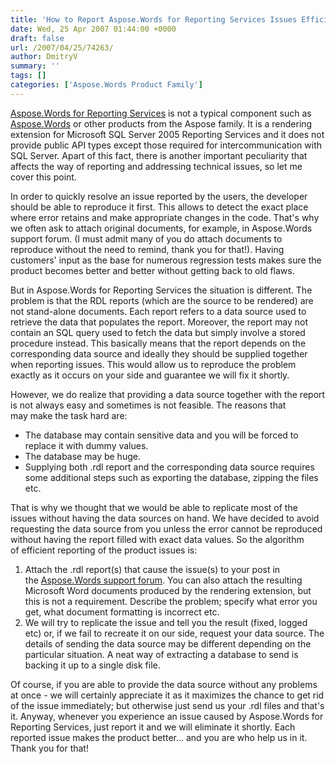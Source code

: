 ```yaml
---
title: 'How to Report Aspose.Words for Reporting Services Issues Efficiently'
date: Wed, 25 Apr 2007 01:44:00 +0000
draft: false
url: /2007/04/25/74263/
author: DmitryV
summary: ''
tags: []
categories: ['Aspose.Words Product Family']
---
```


[Aspose.Words for Reporting Services][1] is not a typical component such as [Aspose.Words][2] or other products from the Aspose family. It is a rendering extension for Microsoft SQL Server 2005 Reporting Services and it does not provide public API types except those required for intercommunication with SQL Server. Apart of this fact, there is another important peculiarity that affects the way of reporting and addressing technical issues, so let me cover this point.

In order to quickly resolve an issue reported by the users, the developer should be able to reproduce it first. This allows to detect the exact place where error retains and make appropriate changes in the code. That's why we often ask to attach original documents, for example, in Aspose.Words support forum. (I must admit many of you do attach documents to reproduce without the need to remind, thank you for that!). Having customers' input as the base for numerous regression tests makes sure the product becomes better and better without getting back to old flaws.

But in Aspose.Words for Reporting Services the situation is different. The problem is that the RDL reports (which are the source to be rendered) are not stand-alone documents. Each report refers to a data source used to retrieve the data that populates the report. Moreover, the report may not contain an SQL query used to fetch the data but simply involve a stored procedure instead. This basically means that the report depends on the corresponding data source and ideally they should be supplied together when reporting issues. This would allow us to reproduce the problem exactly as it occurs on your side and guarantee we will fix it shortly.

However, we do realize that providing a data source together with the report is not always easy and sometimes is not feasible. The reasons that may make the task hard are:

*   The database may contain sensitive data and you will be forced to replace it with dummy values.
*   The database may be huge.
*   Supplying both .rdl report and the corresponding data source requires some additional steps such as exporting the database, zipping the files etc.

That is why we thought that we would be able to replicate most of the issues without having the data sources on hand. We have decided to avoid requesting the data source from you unless the error cannot be reproduced without having the report filled with exact data values. So the algorithm of efficient reporting of the product issues is:

1.  Attach the .rdl report(s) that cause the issue(s) to your post in the [Aspose.Words support forum][3]. You can also attach the resulting Microsoft Word documents produced by the rendering extension, but this is not a requirement. Describe the problem; specify what error you get, what document formatting is incorrect etc.
2.  We will try to replicate the issue and tell you the result (fixed, logged etc) or, if we fail to recreate it on our side, request your data source. The details of sending the data source may be different depending on the particular situation. A neat way of extracting a database to send is backing it up to a single disk file.

Of course, if you are able to provide the data source without any problems at once - we will certainly appreciate it as it maximizes the chance to get rid of the issue immediately; but otherwise just send us your .rdl files and that's it. Anyway, whenever you experience an issue caused by Aspose.Words for Reporting Services, just report it and we will eliminate it shortly. Each reported issue makes the product better… and you are who help us in it. Thank you for that!




[1]: https://blog.aspose.com/
[2]: https://www.aspose.cloud/templates/aspose/App_Themes/V3/images/total/272x272/aspose_total-for-net-min.png
[3]: https://forum.aspose.com/




